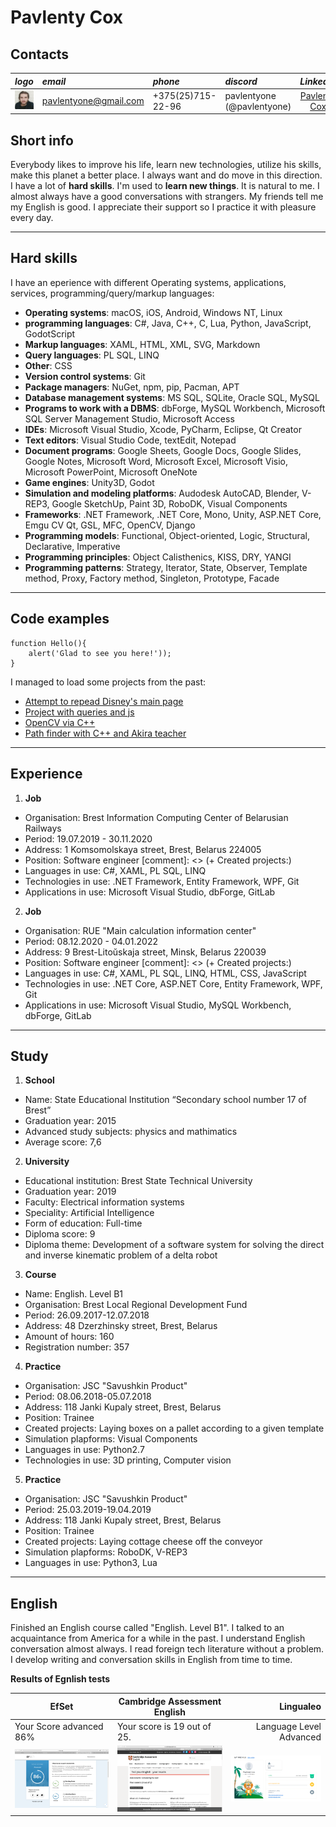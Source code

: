 # Pavlenty Cox

## Contacts
***logo***         | ***email***  | ***phone*** | ***discord*** | ***LinkedIn***
-------------|:-------|:-----|:-----|:-------------:
![Pavlenty's face](/img/logo.jpeg "My face") | pavlentyone@gmail.com | +375(25)715-22-96 | pavlentyone (@pavlentyone) | [Pavlenty Cox](https://www.linkedin.com/in/pavlenty-cox-963b23192)

## Short info
Everybody likes to improve his life, learn new technologies, utilize his skills, make this planet a better place. I always want and do move in this direction. 
I have a lot of **hard skills**. I'm used to **learn new things**. It is natural to me. I almost always have a good conversations with strangers. My friends tell me my English is good. I appreciate their support so I practice it with pleasure every day.
<!---
Каждому человеку нравится развиваться, учиться новому, применять свои умения и навыки и приносить свой вклад в строительство мира вокруг нас. Я хочу и стремлюсь постоянно выполнять все перечисленное. 
Я владею множеством **хард скилов**. **Изучение новой информации** для меня знакомо и привычно. У меня хорошо получается **общаться** с незнакомыми людьми. Знакомые говорят о моем хорошем разговорном **английском**. Я постоянно практикую его.)
-->

---
## Hard skills
I have an eperience with different Operating systems, applications, services, programming/query/markup languages:
* **Operating systems**: macOS, iOS, Android, Windows NT, Linux
* **programming languages**: C#, Java, C++, C, Lua, Python, JavaScript, GodotScript
* **Markup languages**: XAML, HTML, XML, SVG, Markdown
* **Query languages**: PL SQL, LINQ
* **Other**: CSS
* **Version control systems**: Git
* **Package managers**: NuGet, npm, pip, Pacman, APT
* **Database management systems**: MS SQL, SQLite, Oracle SQL, MySQL
* **Programs to work with a DBMS**: dbForge, MySQL Workbench, Microsoft SQL Server Management Studio, Microsoft Access
* **IDEs**: Microsoft Visual Studio, Xcode, PyCharm, Eclipse, Qt Creator
* **Text editors**: Visual Studio Code, textEdit, Notepad
* **Document programs**: Google Sheets, Google Docs, Google Slides, Google Notes, Microsoft Word, Microsoft Excel, Microsoft Visio, Microsoft PowerPoint, Microsoft OneNote
* **Game engines**: Unity3D, Godot
* **Simulation and modeling platforms**: Audodesk AutoCAD, Blender, V-REP3, Google SketchUp, Paint 3D, RoboDK, Visual Components
* **Frameworks**: .NET Framework, .NET Core, Mono, Unity, ASP.NET Core, Emgu CV Qt, GSL, MFC, OpenCV, Django
* **Programming models**: Functional, Object-oriented, Logic, Structural, Declarative, Imperative
* **Programming principles**: Object Calisthenics, KISS, DRY, YANGI
* **Programming patterns**: Strategy, Iterator, State, Observer, Template method, Proxy, Factory method, Singleton, Prototype, Facade

---
## Code examples
```
function Hello(){
    alert('Glad to see you here!'));
}
```
I managed to load some projects from the past:
* [Attempt to repead Disney's main page](https://github.com/pavlentyone/ssp1.git)
* [Project with queries and js](https://github.com/pavlentyone/ssp4.git)
* [OpenCV via C++](https://github.com/pavlentyone/OpenCVProjects.git)
* [Path finder with C++ and Akira teacher](https://github.com/pavlentyone/AkiraLuckyDog.git)

---
## Experience
1. **Job**
+ Organisation: Brest Information Computing Center of Belarusian Railways
+ Period: 19.07.2019 - 30.11.2020
+ Address: 1 Komsomolskaya street, Brest, Belarus 224005
+ Position: Software engineer
[comment]: <> (+ Created projects:)
+ Languages in use: C#, XAML, PL SQL, LINQ
+ Technologies in use: .NET Framework, Entity Framework, WPF, Git
+ Applications in use: Microsoft Visual Studio, dbForge, GitLab
2. **Job**
+ Organisation:  RUE "Main calculation information center"
+ Period: 08.12.2020 - 04.01.2022
+ Address: 9 Brest-Litoŭskaja street, Minsk, Belarus 220039
+ Position: Software engineer
[comment]: <> (+ Created projects:)
+ Languages in use: C#, XAML, PL SQL, LINQ, HTML, CSS, JavaScript
+ Technologies in use: .NET Core, ASP.NET Core, Entity Framework, WPF, Git
+ Applications in use: Microsoft Visual Studio, MySQL Workbench, dbForge, GitLab

---
## Study
1. **School**
* Name: State Educational Institution “Secondary school number 17 of Brest”
* Graduation year: 2015
* Advanced study subjects: physics and mathimatics
* Average score: 7,6
2. **University**
+ Educational institution: Brest State Technical University
+ Graduation year: 2019
+ Faculty: Electrical information systems
+ Speciality: Artificial Intelligence
+ Form of education: Full-time
+ Diploma score: 9
+ Diploma theme: Development of a software system for solving the direct and inverse kinematic problem of a delta robot
3. **Course**
+ Name: English. Level B1
+ Organisation: Brest Local Regional Development Fund
+ Period: 26.09.2017-12.07.2018
+ Address: 48 Dzerzhinsky street, Brest, Belarus
+ Amount of hours: 160
+ Registration number: 357
4. **Practice**
+ Organisation: JSC "Savushkin Product"
+ Period: 08.06.2018-05.07.2018
+ Address: 118 Jankі Kupaly street, Brest, Belarus
+ Position: Trainee
+ Created projects: Laying boxes on a pallet according to a given template
+ Simulation plapforms: Visual Components
+ Languages in use: Python2.7
+ Technologies in use: 3D printing, Computer vision
5. **Practice**
+ Organisation: JSC "Savushkin Product"
+ Period: 25.03.2019-19.04.2019
+ Address: 118 Jankі Kupaly street, Brest, Belarus
+ Position: Trainee
+ Created projects: Laying cottage cheese off the conveyor
+ Simulation plapforms: RoboDK, V-REP3
+ Languages in use: Python3, Lua

---
## English
Finished an English course called "English. Level B1". I talked to an acquaintance from America for a while in the past. I understand English conversation almost always. I read foreign tech literature without a problem. I develop writing and conversation skills in English from time to time.

<!--
Прошел курс Английского языка "Английский язык. Уровень B1". Некоторое время разговаривал со знакомой из Америки. Почти всегда понимаю сказанное на английском. Спокойно читаю зарубежную техническую литературу. Время от времени практикую письменный и разговорный навыки английского.)
-->
**Results of Egnlish tests**

EfSet                        | Cambridge Assessment English   | Lingualeo
-----------------------------|--------------------------------|---------------------------:
Your Score advanced 86%      |Your score is 19 out of 25.     |Language Level Advanced
![EfSet](/img/Screen_Shot_2021-12-13_at_8.46.32_PM.png "EfSet ScreenShot") |![Cambridge](/img/Screen_Shot_2021-11-22_at_7.31.21_PM.png "Cambridge Assessment English ScreenShot") |![Lingualeo](/img/Screen_Shot_2022-01-03_at_3.04.24_PM.png "Lingualeo ScreenShot") 